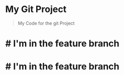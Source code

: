 # My Git Project

>My Code for the git Project

# # I'm in the feature branch
# # I'm in the feature branch
